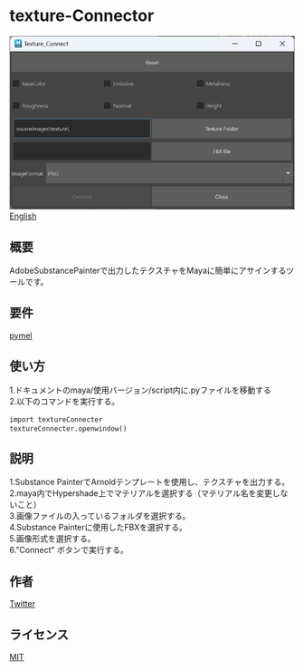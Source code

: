 # texture-Connector

![screenshot](images/texconnect_window.png)  
[English](README_EN.md)
## 概要
AdobeSubstancePainterで出力したテクスチャをMayaに簡単にアサインするツールです。
## 要件
[pymel](https://github.com/LumaPictures/pymel)
## 使い方
1.ドキュメントのmaya/使用バージョン/script内に.pyファイルを移動する  
2.以下のコマンドを実行する。
```
import textureConnecter
textureConnecter.openwindow()
```
## 説明
1.Substance PainterでArnoldテンプレートを使用し、テクスチャを出力する。  
2.maya内でHypershade上でマテリアルを選択する（マテリアル名を変更しないこと）  
3.画像ファイルの入っているフォルダを選択する。  
4.Substance Painterに使用したFBXを選択する。  
5.画像形式を選択する。  
6."Connect" ボタンで実行する。
## 作者
[Twitter](https://x.com/cotte_921)

## ライセンス
[MIT](LICENSE)

